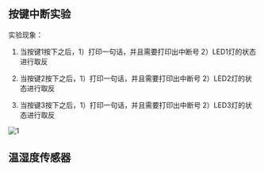 ## 按键中断实验

实验现象：

1. 当按键1按下之后，1）打印一句话，并且需要打印出中断号 2）LED1灯的状态进行取反

2. 当按键2按下之后，1）打印一句话，并且需要打印出中断号 2）LED2灯的状态进行取反

3. 当按键3按下之后，1）打印一句话，并且需要打印出中断号 2）LED3灯的状态进行取反

![1](./assets/AgAABkCkWQSIqXy-NTlG45u896c1nVUB.gif)



## 温湿度传感器
